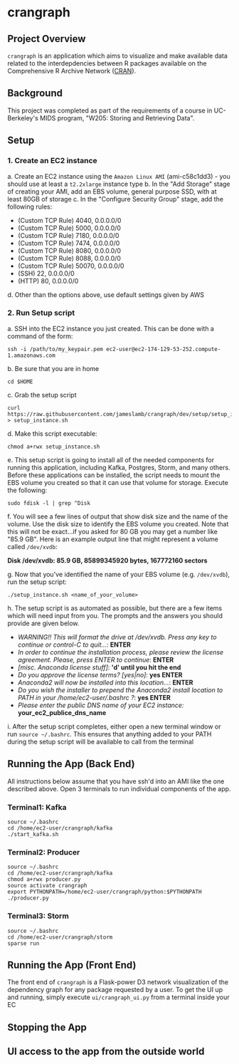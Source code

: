 # crangraph

## Project Overview

`crangraph` is an application which aims to visualize and make available data related to the interdepdencies between R packages available on the Comprehensive R Archive Network ([CRAN](https://cran.r-project.org/)).

## Background

This project was completed as part of the requirements of a course in UC-Berkeley's MIDS program, "W205: Storing and Retrieving Data".

## Setup

### 1. Create an EC2 instance

a. Create an EC2 instance using the `Amazon Linux AMI` (ami-c58c1dd3)
    - you should use at least a `t2.2xlarge` instance type
b. In the "Add Storage" stage of creating your AMI, add an EBS volume, general purpose SSD, with at least 80GB of storage
c. In the "Configure Security Group" stage, add the following rules:

- (Custom TCP Rule) 4040, 0.0.0.0/0
- (Custom TCP Rule) 5000, 0.0.0.0/0
- (Custom TCP Rule) 7180, 0.0.0.0/0
- (Custom TCP Rule) 7474, 0.0.0.0/0
- (Custom TCP Rule) 8080, 0.0.0.0/0
- (Custom TCP Rule) 8088, 0.0.0.0/0
- (Custom TCP Rule) 50070, 0.0.0.0/0
- (SSH) 22, 0.0.0.0/0
- (HTTP) 80, 0.0.0.0/0

d. Other than the options above, use default settings given by AWS

### 2. Run Setup script

a. SSH into the EC2 instance you just created. This can be done with a command of the form:

```
ssh -i /path/to/my_keypair.pem ec2-user@ec2-174-129-53-252.compute-1.amazonaws.com
```

b. Be sure that you are in home

```
cd $HOME
```

c. Grab the setup script

```
curl https://raw.githubusercontent.com/jameslamb/crangraph/dev/setup/setup_instance.sh > setup_instance.sh
```

d. Make this script executable:

```
chmod a+rwx setup_instance.sh
```

e. This setup script is going to install all of the needed components for running this application, including Kafka, Postgres, Storm, and many others. Before these applications can be installed, the script needs to mount the EBS volume you created so that it can use that volume for storage. Execute the following:

```
sudo fdisk -l | grep ^Disk
```

f. You will see a few lines of output that show disk size and the name of the volume. Use the disk size to identify the EBS volume you created. Note that this will not be exact...if you asked for 80 GB you may get a number like "85.9 GB". Here is an example output line that might represent a volume called `/dev/xvdb`:

**Disk /dev/xvdb: 85.9 GB, 85899345920 bytes, 167772160 sectors**

g. Now that you've identified the name of your EBS volume (e.g. `/dev/xvdb`), run the setup script:

```
./setup_instance.sh <name_of_your_volume>
```

h. The setup script is as automated as possible, but there are a few items which will need input from you. The prompts and the answers you should provide are given below.

- *WARNING!! This will format the drive at /dev/xvdb. Press any key to continue or control-C to quit...*: **ENTER**
- *In order to continue the installation process, please review the license agreement. Please, press ENTER to continue*: **ENTER**
- *[misc. Anaconda license stuff]*: **'d' until you hit the end**
- *Do you approve the license terms? [yes|no]*: **yes ENTER**
- *Anaconda2 will now be installed into this location...*: **ENTER**
- *Do you wish the installer to prepend the Anaconda2 install location to PATH in your /home/ec2-user/.bashrc ?*: **yes ENTER**
- *Please enter the public DNS name of your EC2 instance:* **your_ec2_publice_dns_name**

i. After the setup script completes, either open a new terminal window or run `source ~/.bashrc`. This ensures that anything added to your PATH during the setup script will be available to call from the terminal

## Running the App (Back End)

All instructions below assume that you have ssh'd into an AMI like the one described above. Open 3 terminals to run individual components of the app.

### Terminal1: Kafka

```
source ~/.bashrc
cd /home/ec2-user/crangraph/kafka
./start_kafka.sh
```

### Terminal2: Producer

```
source ~/.bashrc
cd /home/ec2-user/crangraph/kafka
chmod a+rwx producer.py
source activate crangraph
export PYTHONPATH=/home/ec2-user/crangraph/python:$PYTHONPATH
./producer.py
```

### Terminal3: Storm

```
source ~/.bashrc
cd /home/ec2-user/crangraph/storm
sparse run
```

## Running the App (Front End)

The front end of `crangraph` is a Flask-power D3 network visualization of the dependency graph for any package requested by a user. To get the UI up and running, simply execute `ui/crangraph_ui.py` from a terminal inside your EC

## Stopping the App

## UI access to the app from the outside world



